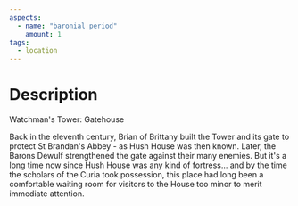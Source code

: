 ```yaml
---
aspects:
  - name: "baronial period"
    amount: 1
tags:
  - location
---
```

# Description
Watchman's Tower: Gatehouse

Back in the eleventh century, Brian of Brittany built the Tower and its gate to protect St Brandan's Abbey - as Hush House was then known. Later, the Barons Dewulf strengthened the gate against their many enemies. But it's a long time now since Hush House was any kind of fortress... and by the time the scholars of the Curia took possession, this place had long been a comfortable waiting room for visitors to the House too minor to merit immediate attention.